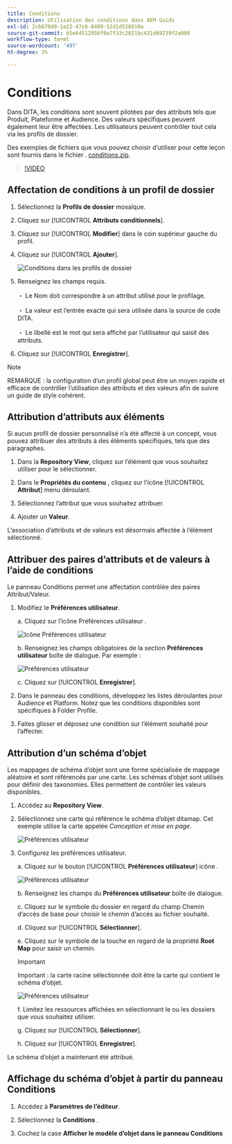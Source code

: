 ```yaml
---
title: Conditions
description: Utilisation des conditions dans AEM Guids
exl-id: 2cb670d9-1a22-47c6-8409-52d1d526010a
source-git-commit: b5e64512956f0a7f33c2021bc431d69239f2a088
workflow-type: tm+mt
source-wordcount: '497'
ht-degree: 3%

---
```


# Conditions

Dans DITA, les conditions sont souvent pilotées par des attributs tels que Produit, Plateforme et Audience. Des valeurs spécifiques peuvent également leur être affectées. Les utilisateurs peuvent contrôler tout cela via les profils de dossier.

Des exemples de fichiers que vous pouvez choisir d’utiliser pour cette leçon sont fournis dans le fichier . [conditions.zip](assets/conditions.zip).

>[!VIDEO](https://video.tv.adobe.com/v/342755)

## Affectation de conditions à un profil de dossier

1. Sélectionnez la **Profils de dossier** mosaïque.

2. Cliquez sur [!UICONTROL **Attributs conditionnels**].

3. Cliquez sur [!UICONTROL **Modifier**] dans le coin supérieur gauche du profil.

4. Cliquez sur [!UICONTROL **Ajouter**].

   ![Conditions dans les profils de dossier](images/lesson-13/add-name.png)

5. Renseignez les champs requis.

   ・ Le Nom doit correspondre à un attribut utilisé pour le profilage.

   ・ La valeur est l’entrée exacte qui sera utilisée dans la source de code DITA.

   ・ Le libellé est le mot qui sera affiché par l’utilisateur qui saisit des attributs.

6. Cliquez sur [!UICONTROL **Enregistrer**].

>[!NOTE]
>
>REMARQUE : la configuration d’un profil global peut être un moyen rapide et efficace de contrôler l’utilisation des attributs et des valeurs afin de suivre un guide de style cohérent.

## Attribution d’attributs aux éléments

Si aucun profil de dossier personnalisé n’a été affecté à un concept, vous pouvez attribuer des attributs à des éléments spécifiques, tels que des paragraphes.

1. Dans la **Repository View**, cliquez sur l’élément que vous souhaitez utiliser pour le sélectionner.

2. Dans le **Propriétés du contenu** , cliquez sur l’icône [!UICONTROL **Attribut**] menu déroulant.

3. Sélectionnez l’attribut que vous souhaitez attribuer.

4. Ajouter un **Valeur**.

L’association d’attributs et de valeurs est désormais affectée à l’élément sélectionné.

## Attribuer des paires d’attributs et de valeurs à l’aide de conditions

Le panneau Conditions permet une affectation contrôlée des paires Attribut/Valeur.

1. Modifiez le **Préférences utilisateur**.

   a. Cliquez sur l’icône Préférences utilisateur .

   ![Icône Préférences utilisateur](images/lesson-13/user-prefs-icon.png)

   b. Renseignez les champs obligatoires de la section **Préférences utilisateur** boîte de dialogue. Par exemple :

   ![Préférences utilisateur](images/lesson-13/user-preferences.png)

   c. Cliquez sur [!UICONTROL **Enregistrer**].

2. Dans le panneau des conditions, développez les listes déroulantes pour Audience et Platform. Notez que les conditions disponibles sont spécifiques à Folder Profile.

3. Faites glisser et déposez une condition sur l’élément souhaité pour l’affecter.

## Attribution d’un schéma d’objet

Les mappages de schéma d’objet sont une forme spécialisée de mappage aléatoire et sont référencés par une carte. Les schémas d’objet sont utilisés pour définir des taxonomies. Elles permettent de contrôler les valeurs disponibles.

1. Accédez au **Repository View**.

2. Sélectionnez une carte qui référence le schéma d’objet ditamap. Cet exemple utilise la carte appelée _Conception et mise en page_.

   ![Préférences utilisateur](images/lesson-13/subject-scheme-map.png)

3. Configurez les préférences utilisateur.

   a. Cliquez sur le bouton [!UICONTROL **Préférences utilisateur**] icône .

   ![Préférences utilisateur](images/lesson-13/user-prefs-icon-2.png)

   b. Renseignez les champs du **Préférences utilisateur** boîte de dialogue.

   c. Cliquez sur le symbole du dossier en regard du champ Chemin d’accès de base pour choisir le chemin d’accès au fichier souhaité.

   d. Cliquez sur [!UICONTROL **Sélectionner**].

   e. Cliquez sur le symbole de la touche en regard de la propriété **Root Map** pour saisir un chemin.

   >[!IMPORTANT]
   >
   >Important : la carte racine sélectionnée doit être la carte qui contient le schéma d’objet.


   ![Préférences utilisateur](images/lesson-13/user-preferences-2.png)

   f. Limitez les ressources affichées en sélectionnant le ou les dossiers que vous souhaitez utiliser.

   g. Cliquez sur [!UICONTROL **Sélectionner**].

   h. Cliquez sur [!UICONTROL **Enregistrer**].

Le schéma d’objet a maintenant été attribué.

## Affichage du schéma d’objet à partir du panneau Conditions

1. Accédez à **Paramètres de l’éditeur**.

2. Sélectionnez la **Conditions** .

3. Cochez la case **Afficher le modèle d’objet dans le panneau Conditions**

